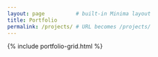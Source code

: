 ```yaml
---
layout: page          # built-in Minima layout
title: Portfolio
permalink: /projects/ # URL becomes /projects/
---
```


{% include portfolio-grid.html %}
